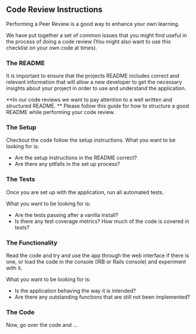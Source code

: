 ## Code Review Instructions
Performing a Peer Review is a good way to enhance your own learning. 

We have put together a set of common issues that you might find useful in the process of doing a code review (You might also want to use this checklist on your own code at times).

### The README
It is important to ensure that the projects README includes correct and relevant information that will allow a new developer to get the necessary insights about your project in order to use and understand the application. 

**In our code reviews we want to pay attention to a well written and structured README. ** Please follow this guide for how to structure a good README while performing your code review.

### The Setup
Checkout the code follow the setup instructions. What you want to be looking for is:
* Are the setup instructions in the README correct?
* Are there any pitfalls in the set up process? 

### The Tests
Once you are set up with the application, run all automated tests. 

What you want to be looking for is:
* Are the tests passing after a vanilla install? 
* Is there any test coverage metrics? How much of the code is covered in tests? 

### The Functionality
Read the code and try and use the app through the web interface if there is one, or load the code in the console (IRB or Rails console) and experiment with it. 

What you want to be looking for is:
* Is the application behaving the way it is intended? 
* Are there any outstanding functions that are still not been implemented? 

### The Code
Now, go over the code and ...







